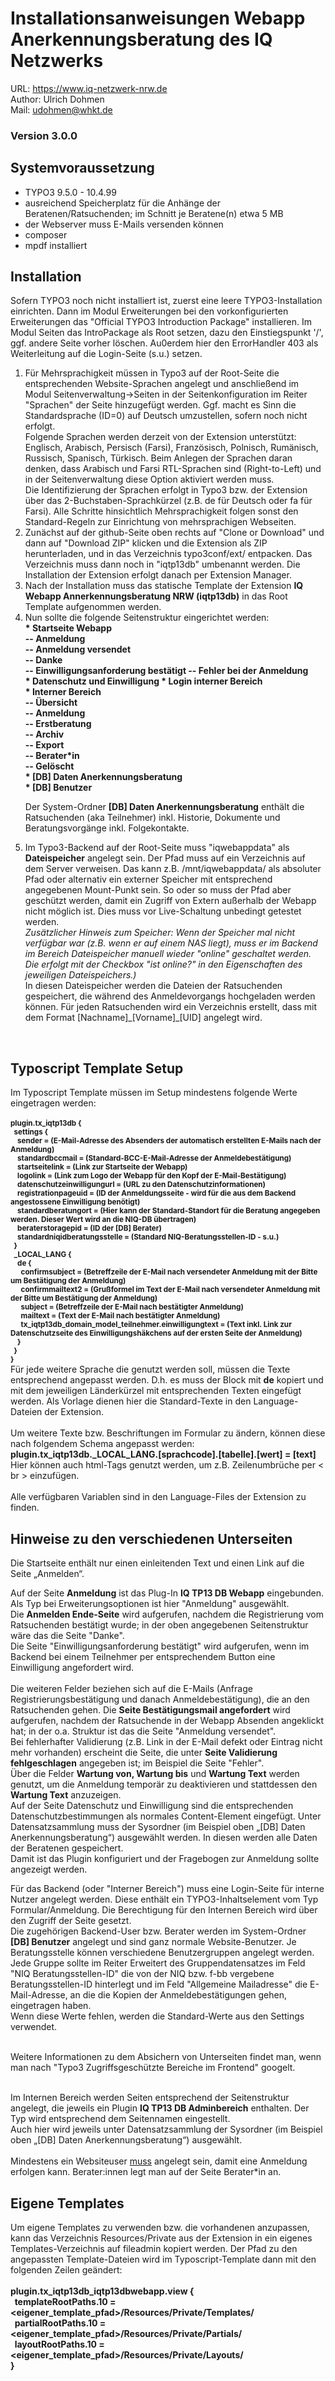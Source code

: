 # Installationsanweisungen Webapp Anerkennungsberatung des IQ Netzwerks
URL: https://www.iq-netzwerk-nrw.de<br>
Author: Ulrich Dohmen<br>
Mail: udohmen@whkt.de<br>
 
<h3>Version 3.0.0 </h3>

<h2>Systemvoraussetzung</h2>
<ul>
 <li>TYPO3 9.5.0 - 10.4.99</li>
 <li>ausreichend Speicherplatz für die Anhänge der Beratenen/Ratsuchenden; im Schnitt je Beratene(n) etwa 5 MB</li>
 <li>der Webserver muss E-Mails versenden können</li>
 <li>composer</li>
 <li>mpdf installiert</li>
</ul>

<h2>Installation</h2>
Sofern TYPO3 noch nicht installiert ist, zuerst eine leere TYPO3-Installation einrichten. Dann im Modul Erweiterungen bei den vorkonfigurierten Erweiterungen das "Official TYPO3 Introduction Package" installieren. Im Modul Seiten das IntroPackage als Root setzen, dazu den Einstiegspunkt '/', ggf. andere Seite vorher löschen. Au0erdem hier den ErrorHandler 403 als Weiterleitung auf die Login-Seite (s.u.) setzen.
<ol>
<li>Für Mehrsprachigkeit müssen in Typo3 auf der Root-Seite die entsprechenden Website-Sprachen angelegt und anschließend im Modul Seitenverwaltung->Seiten in der Seitenkonfiguration im Reiter "Sprachen" der Seite hinzugefügt werden. Ggf. macht es Sinn die Standardsprache (ID=0) auf Deutsch umzustellen, sofern noch nicht erfolgt.<br>Folgende Sprachen werden derzeit von der Extension unterstützt: Englisch, Arabisch, Persisch (Farsi), Französisch, Polnisch, Rumänisch, Russisch, Spanisch, Türkisch. Beim Anlegen der Sprachen daran denken, dass Arabisch und Farsi RTL-Sprachen sind (Right-to-Left) und in der Seitenverwaltung diese Option aktiviert werden muss.<br>
Die Identifizierung der Sprachen erfolgt in Typo3 bzw. der Extension über das 2-Buchstaben-Sprachkürzel (z.B. de für Deutsch oder fa für Farsi).
Alle Schritte hinsichtlich Mehrsprachigkeit folgen sonst den Standard-Regeln zur Einrichtung von mehrsprachigen Webseiten.<br></li>

<li>Zunächst auf der github-Seite oben rechts auf "Clone or Download" und dann auf "Download ZIP" klicken und die Extension als ZIP herunterladen, und in das Verzeichnis typo3conf/ext/ entpacken. Das Verzeichnis muss dann noch in "iqtp13db" umbenannt werden. Die Installation der Extension erfolgt danach per Extension Manager. <br></li>

<li>Nach der Installation muss das statische Template der Extension <b>IQ Webapp Annerkennungsberatung NRW (iqtp13db)</b> in das Root Template aufgenommen werden.<br></li>

<li>Nun sollte die folgende Seitenstruktur eingerichtet werden: <br>

<b>
* Startseite Webapp<br>
-- Anmeldung<br>
-- Anmeldung versendet<br>
-- Danke<br>
-- Einwilligungsanforderung bestätigt
-- Fehler bei der Anmeldung<br>
* Datenschutz und Einwilligung
* Login interner Bereich<br>
* Interner Bereich<br>
-- Übersicht<br>
-- Anmeldung<br>
-- Erstberatung<br>
-- Archiv<br>
-- Export<br>
-- Berater*in<br>
-- Gelöscht<br>
* [DB] Daten Anerkennungsberatung<br>
* [DB] Benutzer<br>
 </b>

Der System-Ordner <b>[DB] Daten Anerkennungsberatung</b> enthält die Ratsuchenden (aka Teilnehmer) inkl. Historie, Dokumente und Beratungsvorgänge inkl. Folgekontakte. </li>

<li>Im Typo3-Backend auf der Root-Seite muss "iqwebappdata" als <b>Dateispeicher</b> angelegt sein. Der Pfad muss auf ein Verzeichnis auf dem Server verweisen. Das kann z.B. /mnt/iqwebappdata/ als absoluter Pfad oder alternativ ein externer Speicher mit entsprechend angegebenen Mount-Punkt sein. So oder so muss der Pfad aber geschützt werden, damit ein Zugriff von Extern außerhalb der Webapp nicht möglich ist. Dies muss vor Live-Schaltung unbedingt getestet werden.<br>
<i>Zusätzlicher Hinweis zum Speicher: Wenn der Speicher mal nicht verfügbar war (z.B. wenn er auf einem NAS liegt), muss er im Backend im Bereich Dateispeicher manuell wieder "online" geschaltet werden. Die erfolgt mit der Checkbox "ist online?" in den Eigenschaften des jeweiligen Dateispeichers.)</i><br>
In diesen Dateispeicher werden die Dateien der Ratsuchenden gespeichert, die während des Anmeldevorgangs hochgeladen werden können. Für jeden Ratsuchenden wird ein Verzeichnis erstellt, dass mit dem Format [Nachname]_[Vorname]_[UID] angelegt wird.<br></li>
</ol>
<br>
<h2>Typoscript Template Setup</h2>
Im Typoscript Template müssen im Setup mindestens folgende Werte eingetragen werden:<br>
<br>
<small><b>plugin.tx_iqtp13db {<br>
&nbsp;&nbsp;settings {<br>
&nbsp;&nbsp;&nbsp;&nbsp;sender = (E-Mail-Adresse des Absenders der automatisch erstellten E-Mails nach der Anmeldung)<br>
&nbsp;&nbsp;&nbsp;&nbsp;standardbccmail = (Standard-BCC-E-Mail-Adresse der Anmeldebestätigung)<br>
&nbsp;&nbsp;&nbsp;&nbsp;startseitelink = (Link zur Startseite der Webapp)<br>
&nbsp;&nbsp;&nbsp;&nbsp;logolink = (Link zum Logo der Webapp für den Kopf der E-Mail-Bestätigung)<br>
&nbsp;&nbsp;&nbsp;&nbsp;datenschutzeinwilligungurl = (URL zu den Datenschutzinformationen)<br>
&nbsp;&nbsp;&nbsp;&nbsp;registrationpageuid = (ID der Anmeldungsseite - wird für die aus dem Backend angestossene Einwilligung benötigt)<br>
&nbsp;&nbsp;&nbsp;&nbsp;standardberatungort = (Hier kann der Standard-Standort für die Beratung angegeben werden. Dieser Wert wird an die NIQ-DB übertragen)<br>
&nbsp;&nbsp;&nbsp;&nbsp;beraterstoragepid = (ID der [DB] Berater)<br>
&nbsp;&nbsp;&nbsp;&nbsp;standardniqidberatungsstelle = (Standard NIQ-Beratungsstellen-ID - s.u.)<br>
&nbsp;&nbsp;}<br>
&nbsp;&nbsp;_LOCAL_LANG {<br>
&nbsp;&nbsp;&nbsp;&nbsp;de {<br>
&nbsp;&nbsp;&nbsp;&nbsp;&nbsp;&nbsp;confirmsubject = (Betreffzeile der E-Mail nach versendeter Anmeldung mit der Bitte um Bestätigung der Anmeldung)<br>
&nbsp;&nbsp;&nbsp;&nbsp;&nbsp;&nbsp;confirmmailtext2 = (Grußformel im Text der E-Mail nach versendeter Anmeldung mit der Bitte um Bestätigung der Anmeldung)<br>
&nbsp;&nbsp;&nbsp;&nbsp;&nbsp;&nbsp;subject = (Betreffzeile der E-Mail nach bestätigter Anmeldung)<br>
&nbsp;&nbsp;&nbsp;&nbsp;&nbsp;&nbsp;mailtext = (Text der E-Mail nach bestätigter Anmeldung)<br>
&nbsp;&nbsp;&nbsp;&nbsp;&nbsp;&nbsp;tx_iqtp13db_domain_model_teilnehmer.einwilligungtext = (Text inkl. Link zur Datenschutzseite des Einwilligungshäkchens auf der ersten Seite der Anmeldung)<br>
&nbsp;&nbsp;&nbsp;&nbsp;}<br>
&nbsp;&nbsp;}<br>
}<br>
</b></small>
Für jede weitere Sprache die genutzt werden soll, müssen die Texte entsprechend angepasst werden. D.h. es muss der Block mit <b>de</b> kopiert und mit dem jeweiligen Länderkürzel mit entsprechenden Texten eingefügt werden. Als Vorlage dienen hier die Standard-Texte in den Language-Dateien der Extension.<br>
<br>
Um weitere Texte bzw. Beschriftungen im Formular zu ändern, können diese nach folgendem Schema angepasst werden:<br>
<b>plugin.tx_iqtp13db._LOCAL_LANG.[sprachcode].[tabelle].[wert] = [text]</b><br>
Hier können auch html-Tags genutzt werden, um z.B. Zeilenumbrüche per < br > einzufügen.<br>
<br>
Alle verfügbaren Variablen sind in den Language-Files der Extension zu finden.<br>

<h2>Hinweise zu den verschiedenen Unterseiten</h2>

Die Startseite enthält nur einen einleitenden Text und einen Link auf die Seite „Anmelden“.<br>

Auf der Seite <b>Anmeldung</b> ist das Plug-In <b>IQ TP13 DB Webapp</b> eingebunden. Als Typ bei Erweiterungsoptionen ist hier "Anmeldung" ausgewählt. <br>
Die <b>Anmelden Ende-Seite</b> wird aufgerufen, nachdem die Registrierung vom Ratsuchenden bestätigt wurde; in der oben angegebenen Seitenstruktur wäre das die Seite "Danke". <br>
Die Seite "Einwilligungsanforderung bestätigt" wird aufgerufen, wenn im Backend bei einem Teilnehmer per entsprechendem Button eine Einwilligung angefordert wird. <br>
<br>
Die weiteren Felder beziehen sich auf die E-Mails (Anfrage Registrierungsbestätigung und danach Anmeldebestätigung), die an den Ratsuchenden gehen. Die <b>Seite Bestätigungsmail angefordert</b> wird aufgerufen, nachdem der Ratsuchende in der Webapp Absenden angeklickt hat; in der o.a. Struktur ist das die Seite "Anmeldung versendet". <br>
Bei fehlerhafter Validierung (z.B. Link in der E-Mail defekt oder Eintrag nicht mehr vorhanden) erscheint die Seite, die unter <b>Seite Validierung fehlgeschlagen</b> angegeben ist; im Beispiel die Seite "Fehler". <br>
Über die Felder <b>Wartung von, Wartung bis</b> und <b>Wartung Text</b> werden genutzt, um die Anmeldung temporär zu deaktivieren und stattdessen den <b>Wartung Text</b> anzuzeigen.<br>
Auf der Seite Datenschutz und Einwilligung sind die entsprechenden Datenschutzbestimmungen als normales Content-Element eingefügt. Unter Datensatzsammlung muss der Sysordner (im Beispiel oben „[DB] Daten Anerkennungsberatung“) ausgewählt werden. In diesen werden alle Daten der Beratenen gespeichert. <br>
Damit ist das Plugin konfiguriert und der Fragebogen zur Anmeldung sollte angezeigt werden.<br>

Für das Backend (oder "Interner Bereich") muss eine Login-Seite für interne Nutzer angelegt werden. Diese enthält ein TYPO3-Inhaltselement vom Typ Formular/Anmeldung. Die Berechtigung für den Internen Bereich wird über den Zugriff der Seite gesetzt. <br>
Die zugehörigen Backend-User bzw. Berater werden im System-Ordner <b>[DB] Benutzer</b> angelegt und sind ganz normale Website-Benutzer. Je Beratungsstelle können verschiedene Benutzergruppen angelegt werden. Jede Gruppe sollte im Reiter Erweitert des Gruppendatensatzes im Feld "NIQ Beratungsstellen-ID" die von der NIQ bzw. f-bb vergebene Beratungsstellen-ID hinterlegt und im Feld "Allgemeine Mailadresse" die E-Mail-Adresse, an die die Kopien der Anmeldebestätigungen gehen, eingetragen haben.<br>Wenn diese Werte fehlen, werden die Standard-Werte aus den Settings verwendet.<br><br>

Weitere Informationen zu dem Absichern von Unterseiten findet man, wenn man nach "Typo3 Zugriffsgeschützte Bereiche im Frontend" googelt.<br><br>

Im Internen Bereich werden Seiten entsprechend der Seitenstruktur angelegt, die jeweils ein Plugin <b>IQ TP13 DB Adminbereich</b> enthalten. Der Typ wird entsprechend dem Seitennamen eingestellt.<br>
Auch hier wird jeweils unter Datensatzsammlung der Sysordner (im Beispiel oben „[DB] Daten Anerkennungsberatung“) ausgewählt.<br><br>
Mindestens ein Websiteuser <u>muss</u> angelegt sein, damit eine Anmeldung erfolgen kann. Berater:innen legt man auf der Seite Berater*in an.<br>

<h2>Eigene Templates</h2>

Um eigene Templates zu verwenden bzw. die vorhandenen anzupassen, kann das Verzeichnis Resources/Private aus der Extension in ein eigenes Templates-Verzeichnis auf fileadmin kopiert werden. Der Pfad zu den angepassten Template-Dateien wird im Typoscript-Template dann mit den folgenden Zeilen geändert:<br>
<b>
<br>
plugin.tx_iqtp13db_iqtp13dbwebapp.view {<br>
&nbsp;&nbsp;templateRootPaths.10 = <eigener_template_pfad>/Resources/Private/Templates/<br>
&nbsp;&nbsp;partialRootPaths.10 = <eigener_template_pfad>/Resources/Private/Partials/<br>
&nbsp;&nbsp;layoutRootPaths.10 = <eigener_template_pfad>/Resources/Private/Layouts/ <br>
}</b>
